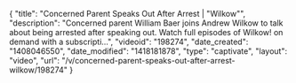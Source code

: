 {
    "title": "Concerned Parent Speaks Out After Arrest | \"Wilkow\"",
    "description": "Concerned parent William Baer joins Andrew Wilkow to talk about being arrested after speaking out. Watch full episodes of Wilkow! on demand with a subscripti...",
    "videoid": "198274",
    "date_created": "1408046550",
    "date_modified": "1418181878",
    "type": "captivate",
    "layout": "video",
    "url": "\/v\/concerned-parent-speaks-out-after-arrest-wilkow\/198274"
}